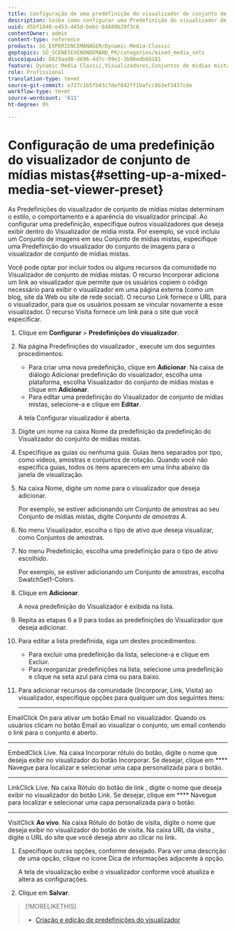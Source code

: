 ```yaml
---
title: Configuração de uma predefinição do visualizador do conjunto de mídias mistas
description: Saiba como configurar uma Predefinição do visualizador de conjunto de mídias mistas.
uuid: d5bf1840-e453-445d-bebc-84889b29f3c8
contentOwner: admin
content-type: reference
products: SG_EXPERIENCEMANAGER/Dynamic-Media-Classic
geptopics: SG_SCENESEVENONDEMAND_PK/categories/mixed_media_sets
discoiquuid: 8029aad8-d696-4d7c-99e2-3b08edb68181
feature: Dynamic Media Classic,Visualizadores,Conjuntos de mídias mistas
role: Profissional
translation-type: tm+mt
source-git-commit: e727c1b5fb43c7def842ff1bafcc8b3ef3437cde
workflow-type: tm+mt
source-wordcount: '611'
ht-degree: 0%

---
```



# Configuração de uma predefinição do visualizador de conjunto de mídias mistas{#setting-up-a-mixed-media-set-viewer-preset}

As Predefinições do visualizador de conjunto de mídias mistas determinam o estilo, o comportamento e a aparência do visualizador principal. Ao configurar uma predefinição, especifique outros visualizadores que deseja exibir dentro do Visualizador de mídia mista. Por exemplo, se você incluiu um Conjunto de imagens em seu Conjunto de mídias mistas, especifique uma Predefinição do visualizador do conjunto de imagens para o visualizador de conjunto de mídias mistas.

Você pode optar por incluir todos ou alguns recursos da comunidade no Visualizador de conjunto de mídias mistas. O recurso Incorporar adiciona um link ao visualizador que permite que os usuários copiem o código necessário para exibir o visualizador em uma página externa (como um blog, site da Web ou site de rede social). O recurso Link fornece o URL para o visualizador, para que os usuários possam se vincular novamente a esse visualizador. O recurso Visita fornece um link para o site que você especificar.

1. Clique em **Configurar** > **Predefinições do visualizador**.
1. Na página Predefinições do visualizador , execute um dos seguintes procedimentos:

   * Para criar uma nova predefinição, clique em **Adicionar**. Na caixa de diálogo Adicionar predefinição do visualizador, escolha uma plataforma, escolha Visualizador do conjunto de mídias mistas e clique em **Adicionar**.
   * Para editar uma predefinição do Visualizador de conjunto de mídias mistas, selecione-a e clique em **Editar**.

   A tela Configurar visualizador é aberta.

1. Digite um nome na caixa Nome da predefinição da predefinição do Visualizador do conjunto de mídias mistas.
1. Especifique as guias ou nenhuma guia. Guias itens separados por tipo, como vídeos, amostras e conjuntos de rotação. Quando você não especifica guias, todos os itens aparecem em uma linha abaixo da janela de visualização.
1. Na caixa Nome, digite um nome para o visualizador que deseja adicionar.

   Por exemplo, se estiver adicionando um Conjunto de amostras ao seu Conjunto de mídias mistas, digite *Conjunto de amostras A*.

1. No menu Visualizador, escolha o tipo de ativo que deseja visualizar, como Conjuntos de amostras.
1. No menu Predefinição, escolha uma predefinição para o tipo de ativo escolhido.

   Por exemplo, se estiver adicionando um Conjunto de amostras, escolha SwatchSet1-Colors.

1. Clique em **Adicionar**.

   A nova predefinição do Visualizador é exibida na lista.

1. Repita as etapas 6 a 9 para todas as predefinições do Visualizador que deseja adicionar.
1. Para editar a lista predefinida, siga um destes procedimentos:

   * Para excluir uma predefinição da lista, selecione-a e clique em Excluir.
   * Para reorganizar predefinições na lista, selecione uma predefinição e clique na seta azul para cima ou para baixo.

1. Para adicionar recursos da comunidade (Incorporar, Link, Visita) ao visualizador, especifique opções para qualquer um dos seguintes itens:

   * ****
EmailClick On para ativar um botão Email no visualizador. Quando os usuários clicam no botão Email ao visualizar o conjunto, um email contendo o link para o conjunto é aberto.

   * ****
EmbedClick Live. Na caixa Incorporar rótulo do botão, digite o nome que deseja exibir no visualizador do botão Incorporar. Se desejar, clique em 
**** Navegue para localizar e selecionar uma capa personalizada para o botão.

   * ****
LinkClick Live. Na caixa Rótulo do botão de link , digite o nome que deseja exibir no visualizador do botão Link. Se desejar, clique em 
**** Navegue para localizar e selecionar uma capa personalizada para o botão.

   * ****
VisitClick 
**Ao vivo**. Na caixa Rótulo do botão de visita, digite o nome que deseja exibir no visualizador do botão de visita. Na caixa URL da visita , digite o URL do site que você deseja abrir ao clicar no link.

1. Especifique outras opções, conforme desejado. Para ver uma descrição de uma opção, clique no ícone Dica de informações adjacente à opção.

   A tela de visualização exibe o visualizador conforme você atualiza e altera as configurações.

1. Clique em **Salvar**.

>[!MORELIKETHIS]
>
>* [Criação e edição de predefinições do visualizador](application-setup.md#adding_and_editing_viewer_presets)

